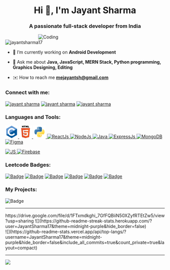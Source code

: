 
<h1 align="center">Hi 👋, I'm Jayant Sharma</h1>
<h3 align="center">A passionate full-stack developer from India</h3>
<img align="right" alt="Coding" width="400" height="auto" src="https://i.pinimg.com/originals/81/17/8b/81178b47a8598f0c81c4799f2cdd4057.gif"/>

<p align="left"> <img src="https://komarev.com/ghpvc/?username=jayantsharma17&label=Profile%20views&color=0e75b6&style=flat" alt="jayantsharma17" /> </p>

- 🌱 I’m currently working on **Android Development**

- 💬 Ask me about **Java, JavaScript, MERN Stack, Python programming, Graphics Designing, Editing**

- ✉️ How to reach me **mejayantsh@gmail.com**

<h3 align="left">Connect with me:</h3>
<p align="left">
<a href="https://linkedin.com/in/jayant sharma" target="blank"><img align="center" src="https://raw.githubusercontent.com/rahuldkjain/github-profile-readme-generator/master/src/images/icons/Social/linked-in-alt.svg" alt="jayant sharma" height="30" width="40" /></a>
<a href="https://leetcode.com/JayantSharma17/" target="blank"><img align="center" src="https://cdn3d.iconscout.com/3d/free/thumb/free-leetcode-11492972-9325307.png" alt="jayant sharma" height="30" width="30" /></a>
<a href="https://www.hackerrank.com/jayant sharma" target="blank"><img align="center" src="https://raw.githubusercontent.com/rahuldkjain/github-profile-readme-generator/master/src/images/icons/Social/hackerrank.svg" alt="jayant sharma" height="30" width="40" /></a>
</p>


<h3 align="left">Languages and Tools:</h3>
<p align="left"> <a href="https://www.cprogramming.com/" target="_blank" rel="noreferrer"> <img src="https://raw.githubusercontent.com/devicons/devicon/master/icons/c/c-original.svg" alt="c" width="40" height="40"/> </a> <a href="https://www.w3.org/html/" target="_blank" rel="noreferrer"> <img src="https://raw.githubusercontent.com/devicons/devicon/master/icons/html5/html5-original-wordmark.svg" alt="html5" width="40" height="40"/> </a>
<a href="https://www.python.org" target="_blank" rel="noreferrer"> <img src="https://raw.githubusercontent.com/devicons/devicon/master/icons/python/python-original.svg" alt="python" width="40" height="40"/> </a> 
</a> <a href="https://legacy.reactjs.org/" target="_blank" rel="noreferrer"> <img src="https://upload.wikimedia.org/wikipedia/commons/thumb/a/a7/React-icon.svg/1200px-React-icon.svg.png" alt="ReactJs" width="40" height="40"/> </a>
<a href="https://nodejs.org/docs/latest/api/" target="_blank" rel="noreferrer"> <img src="https://encrypted-tbn0.gstatic.com/images?q=tbn:ANd9GcQhc4FBmhS4DbJ04BWSeH2Fz5JUgDBatKGQcPEgfbpG5Q&s" alt="NodeJs" width="40" height="40"/> </a>
<a href="https://www.java.com/en/" target="_blank" rel="noreferrer"> <img src="https://thumbs.dreamstime.com/b/java-logo-editorial-illustrative-white-background-eps-download-vector-jpeg-banner-java-logo-editorial-illustrative-white-208329454.jpg" alt="Java" width="40" height="40"/> </a>
<a href="https://expressjs.com/" target="_blank" rel="noreferrer"> <img src="https://adware-technologies.s3.amazonaws.com/uploads/technology/thumbnail/20/express-js.png" alt="ExpressJs" width="40" height="40"/> </a>
<a href="https://www.mongodb.com/docs/" target="_blank" rel="noreferrer"> <img src="https://cdn.worldvectorlogo.com/logos/mongodb-icon-2.svg" alt="MongoDB" width="40" height="40"/> </a>
<a href="https://www.mongodb.com/docs/" target="_blank" rel="noreferrer"> <img src="https://i.pinimg.com/736x/a5/58/b4/a558b426cb8973523f37bbed94cf0f09.jpg" alt="Figma" width="40" height="40"/> </a>

<a href="https://www.mongodb.com/docs/" target="_blank" rel="noreferrer"> <img src="https://cdn3d.iconscout.com/3d/free/thumb/free-javascript-9294848-7577991.png" alt="JS" width="40" height="40"/> </a>
<a href="https://www.mongodb.com/docs/" target="_blank" rel="noreferrer"> <img src="https://upload.wikimedia.org/wikipedia/commons/thumb/c/cf/Firebase_icon.svg/2048px-Firebase_icon.svg.png" alt="Firebase" width="40" height="40"/> </a>

</p>

<h3 align="left">Leetcode Badges:</h3>
<p align="left">
  <a href="https://leetcode.com/JayantSharma17/" target="blank"><img align="center" src="https://assets.leetcode.com/static_assets/marketing/2024-100-new.gif" alt="Badge" height="40" width="40" /></a>
  <a href="https://leetcode.com/JayantSharma17/" target="blank"><img align="center" src="https://assets.leetcode.com/static_assets/marketing/2024-50.gif" alt="Badge" height="40" width="40" /></a>
  <a href="https://leetcode.com/JayantSharma17/" target="blank"><img align="center" src="https://assets.leetcode.com/static_assets/marketing/2023-50.gif" alt="Badge" height="40" width="40" /></a>
  <a href="https://leetcode.com/JayantSharma17/" target="blank"><img align="center" src="https://leetcode.com/static/images/badges/2024/gif/2024-04.gif" alt="Badge" height="40" width="40" /></a>
  <a href="https://leetcode.com/JayantSharma17/" target="blank"><img align="center" src="https://leetcode.com/static/images/badges/2024/gif/2024-02.gif" alt="Badge" height="40" width="40" /></a>	
  <a href="https://leetcode.com/JayantSharma17/" target="blank"><img align="center" src="https://leetcode.com/static/images/badges/2024/gif/2024-03.gif" alt="Badge" height="40" width="40" /></a>
  
</p>

<h3 align="left">My Projects:</h3>
<p align="left">
  <img align="center" src="https://skillnmernbackend.onrender.com/show-photo/665024446ac2023e509623e9" style="border-radius: 15;" alt="Badge" height="200" width="350" />
</p>
<hr>
https://drive.google.com/file/d/1FTxmdkghi_7GfFQBiiN50XZyfRTEtZw5/view?usp=sharing
![](https://github-readme-streak-stats.herokuapp.com/?user=JayantSharma17&theme=midnight-purple&hide_border=false)<br/>
![](https://github-readme-stats.vercel.app/api/top-langs/?username=JayantSharma17&theme=midnight-purple&hide_border=false&include_all_commits=true&count_private=true&layout=compact)

---
[![](https://visitcount.itsvg.in/api?id=JayantSharma17&icon=0&color=0)](https://visitcount.itsvg.in)

